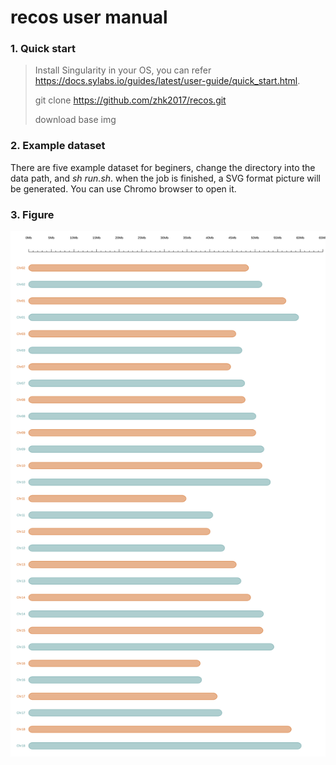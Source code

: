 # recos user manual
### 1. Quick start

> Install Singularity in your OS, you can refer <https://docs.sylabs.io/guides/latest/user-guide/quick_start.html>.
>
> git clone https://github.com/zhk2017/recos.git
>
> download base img 

### 2. Example dataset
There are five example dataset for beginers,  change  the directory into the data path, and *sh run.sh*. when the job is finished, a SVG format picture will be generated. You can use Chromo browser to open it. 

### 3. Figure 

![Alt text](tutorials/example1/example1.svg)
